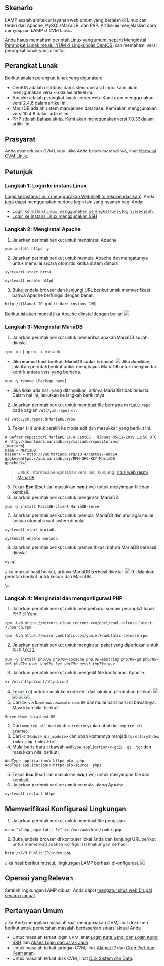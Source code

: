## Skenario
LAMP adalah arsitektur layanan web umum yang berjalan di Linux dan terdiri dari Apache, MySQL/MariaDB, dan PHP. Artikel ini menjelaskan cara menyiapkan LAMP di CVM Linux.

Anda harus memahami perintah Linux yang umum, seperti [Menginstal Perangkat Lunak melalui YUM di Lingkungan CentOS](https://intl.cloud.tencent.com/document/product/213/2046), dan memahami versi perangkat lunak yang diinstal.

## Perangkat Lunak
Berikut adalah perangkat lunak yang digunakan:
- CentOS adalah distribusi dari sistem operasi Linux. Kami akan menggunakan versi 7.6 dalam artikel ini.
- Apache adalah perangkat lunak server web. Kami akan menggunakan versi 2.4.6 dalam artikel ini.
- MariaDB adalah sistem manajemen database. Kami akan menggunakan versi 10.4.8 dalam artikel ini.
- PHP adalah bahasa skrip. Kami akan menggunakan versi 7.0.33 dalam artikel ini.

## Prasyarat
Anda memerlukan CVM Linux. Jika Anda belum membelinya, lihat [Memulai CVM Linux](http://intl.cloud.tencent.com/document/product/213/2936).

## Petunjuk
### Langkah 1: Login ke instans Linux
[Login ke instans Linux menggunakan WebShell (direkomendasikan)](https://intl.cloud.tencent.com/document/product/213/5436). Anda juga dapat menggunakan metode login lain yang nyaman bagi Anda:
- [Login ke instans Linux menggunakan perangkat lunak login jarak jauh](https://intl.cloud.tencent.com/document/product/213/32502).
- [Login ke Instans Linux menggunakan SSH](https://intl.cloud.tencent.com/document/product/213/32501)

### Langkah 2: Menginstal Apache
1. Jalankan perintah berikut untuk menginstal Apache.
```
yum install httpd -y
```
2. Jalankan perintah berikut untuk memulai Apache dan mengaturnya untuk memulai secara otomatis ketika sistem dimulai.
```
systemctl start httpd
```
```
systemctl enable httpd
```
3. Buka jendela browser dan kunjungi URL berikut untuk memverifikasi bahwa Apache berfungsi dengan benar.
```
http://[Alamat IP publik dari instans CVM]
```
Berikut ini akan muncul jika Apache diinstal dengan benar:
![](https://main.qcloudimg.com/raw/f9dc3992f4d6e7e94bb63330fd5cadfe.png)


### Langkah 3: Menginstal MariaDB
1. Jalankan perintah berikut untuk memeriksa apakah MariaDB sudah diinstal.
```
rpm -qa | grep -i mariadb
```
 - Jika muncul hasil berikut, MariaDB sudah terinstal.
 ![](https://main.qcloudimg.com/raw/6fa7fb51de4a61f4da08eb036b6c3e85.png)
Jika demikian, jalankan perintah berikut untuk menghapus MariaDB untuk menghindari konflik antara versi yang berbeda.
```
yum -y remove [Package name]
```
 - Jika tidak ada hasil yang ditampilkan, artinya MariaDB tidak terinstal. Dalam hal ini, lanjutkan ke langkah berikutnya.
2. Jalankan perintah berikut untuk membuat file bernama `MariaDB.repo` pada bagian `/etc/yum.repos.d/`. 
```
vi /etc/yum.repos.d/MariaDB.repo
```
3. Tekan **i** (i) untuk beralih ke mode edit dan masukkan yang berikut ini.
```
# Daftar repositori MariaDB 10.4 CentOS - dibuat 05-11-2019 11:56 UTC
# http://downloads.mariadb.org/mariadb/repositories/
[mariadb]
name = MariaDB
baseurl = http://yum.mariadb.org/10.4/centos7-amd64
gpgkey=https://yum.mariadb.org/RPM-GPG-KEY-MariaDB
gpgcheck=1
```
>Untuk informasi penginstalan versi lain, kunjungi [situs web resmi MariaDB](https://downloads.mariadb.org).
>
5. Tekan **Esc** (Esc) dan masukkan **:wq** (:wq) untuk menyimpan file dan kembali.
6. Jalankan perintah berikut untuk menginstal MariaDB.
```
yum -y install MariaDB-client MariaDB-server
```
7. Jalankan perintah berikut untuk memulai MariaDB dan atur agar mulai secara otomatis saat sistem dimulai.
```
systemctl start mariadb
```
```
systemctl enable mariadb
```
8. Jalankan perintah berikut untuk memverifikasi bahwa MariaDB berhasil diinstal.
```
mysql
```
Jika muncul hasil berikut, artinya MariaDB berhasil diinstal.
![](https://main.qcloudimg.com/raw/bfe9a604457f6de09933206c21fde13b.png)
9. Jalankan perintah berikut untuk keluar dari MariaDB.
```
\q
```

### Langkah 4: Menginstal dan mengonfigurasi PHP
1. Jalankan perintah berikut untuk memperbarui sumber perangkat lunak PHP di Yum.
```
rpm -Uvh https://mirrors.cloud.tencent.com/epel/epel-release-latest-7.noarch.rpm 
```
```
rpm -Uvh https://mirror.webtatic.com/yum/el7/webtatic-release.rpm
```
2. Jalankan perintah berikut untuk menginstal paket yang diperlukan untuk PHP 7.0.33.
```
yum -y install php70w php70w-opcache php70w-mbstring php70w-gd php70w-xml php70w-pear php70w-fpm php70w-mysql php70w-pdo
```
3. Jalankan perintah berikut untuk mengedit file konfigurasi Apache.
```
vi /etc/httpd/conf/httpd.conf
```
4. Tekan **i** (i) untuk masuk ke mode edit dan lakukan perubahan berikut:
![](https://main.qcloudimg.com/raw/0b478ca5aa21124a531cfd5c8860cb70.png)
![](https://main.qcloudimg.com/raw/aeeb6fff1af9cf71735cae558455ee94.png)
![](https://main.qcloudimg.com/raw/cc840587150c3282c972a6b23e0c1a68.png)
![](https://main.qcloudimg.com/raw/de36e94d0e4791d1d84f141120125456.png)
 1. Cari `ServerName www.example.com:80` dan mulai baris baru di bawahnya. Masukkan nilai berikut:
 ```
ServerName localhost:80
```
 2. Cari `Require all denied` di `<Directory>` dan ubah ke `Require all granted`.
 3. Cari `<IfModule dir_module>` dan ubah kontennya menjadi `DirectoryIndex index.php index.html`.
 4. Mulai baris baru di bawah `AddType application/x-gzip .gz .tgz` dan masukkan nilai berikut:
```
AddType application/x-httpd-php .php
AddType application/x-httpd-php-source .phps
```
5. Tekan **Esc** (Esc) dan masukkan **:wq** (:wq) untuk menyimpan file dan kembali.
6. Jalankan perintah berikut untuk memulai ulang Apache.
```
systemctl restart httpd
```

## Memverifikasi Konfigurasi Lingkungan
1. Jalankan perintah berikut untuk membuat file pengujian.
```
echo "<?php phpinfo(); ?>" >> /var/www/html/index.php
```
2. Buka jendela browser di komputer lokal Anda dan kunjungi URL berikut untuk memeriksa apakah konfigurasi lingkungan berhasil.
```
http://CVM Public IP/index.php
```
Jika hasil berikut muncul, lingkungan LAMP berhasil dikonfigurasi.
![](https://main.qcloudimg.com/raw/64681fb76bad29072de9ddc3250e66d1.png)

## Operasi yang Relevan
Setelah lingkungan LAMP dibuat, Anda dapat [mengatur situs web Drupal secara manual](https://intl.cloud.tencent.com/document/product/213/34814).


## Pertanyaan Umum
Jika Anda mengalami masalah saat menggunakan CVM, lihat dokumen berikut untuk pemecahan masalah berdasarkan situasi aktual Anda.
- Untuk masalah terkait login CVM, lihat [Login Kata Sandi dan Login Kunci SSH](https://intl.cloud.tencent.com/document/product/213/18120) dan [Akses Login dan Jarak Jauh](https://intl.cloud.tencent.com/document/product/213/17278).
- Untuk masalah terkait jaringan CVM, lihat [Alamat IP](https://intl.cloud.tencent.com/document/product/213/17285) dan [Grup Port dan Keamanan](https://intl.cloud.tencent.com/document/product/213/2502).
- Untuk masalah terkait disk CVM, lihat [Disk Sistem dan Data](https://intl.cloud.tencent.com/document/product/213/17351).

